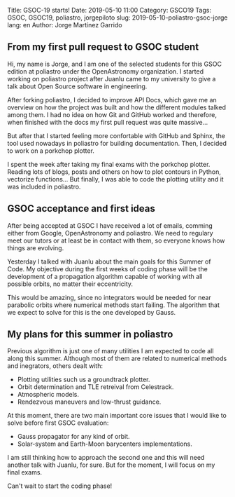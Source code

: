 Title: GSOC-19 starts! 
Date: 2019-05-10 11:00
Category: GSCO19
Tags: GSOC, GSOC19, poliastro, jorgepiloto
slug: 2019-05-10-poliastro-gsoc-jorge
lang: en
Author: Jorge Martínez Garrido

## From my first pull request to GSOC student

Hi, my name is Jorge, and I am one of the selected students for this GSOC
edition at poliastro under the OpenAstronomy organization. I started working on
poliastro project after Juanlu came to my university to give a talk about Open
Source software in engineering. 

After forking poliastro, I decided to improve API Docs, which gave me an
overview on how the project was built and how the different modules talked
among them. I had no idea on how Git and GitHub worked and therefore,
when finished with the docs my first pull request was quite massive...

But after that I started feeling more confortable with GitHub and Sphinx, the
tool used nowadays in poliastro for building documentation. Then, I decided to
work on a porkchop plotter.

I spent the week after taking my final exams with the porkchop plotter. Reading
lots of blogs, posts and others on how to plot contours in Python, vectorize
functions... But finally, I was able to code the plotting utility and it was
included in poliastro.

## GSOC acceptance and first ideas

After being accepted at GSOC I have received a lot of emails, comming either
from Google, OpenAstronomy and poliastro. We need to regulary meet our tutors
or at least be in contact with them, so everyone knows how things are evolving.

Yesterday I talked with Juanlu about the main goals for this Summer of Code.
My objective during the first weeks of coding phase will be the development of
a propagation algorithm capable of working with all possible orbits, no matter
their eccentricity.

This would be amazing, since no integrators would be needed for near parabolic
orbits where numerical methods start failing. The algorithm that we expect to
solve for this is the one developed by Gauss.

## My plans for this summer in poliastro

Previous algorithm is just one of many utilities I am expected to code
all along this summer.  Although most of them are related
to numerical methods and inegrators, others dealt with:

* Plotting utilities such us a groundtrack plotter.
* Orbit determination and TLE retreival from Celestrack.
* Atmospheric models.
* Rendezvous maneuvers and low-thrust guidance.

At this moment, there are two main important core issues that I would like to
solve before first GSOC evaluation:

* Gauss propagator for any kind of orbit.
* Solar-system and Earth-Moon barycenters implementations.

I am still thinking how to approach the second one and this will need another
talk with Juanlu, for sure. But for the moment, I will focus on my final exams.

Can't wait to start the coding phase!

